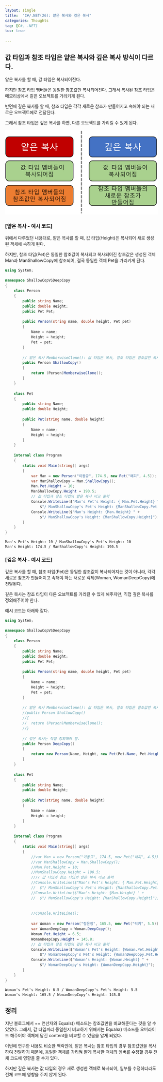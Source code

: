 ```yaml
---
layout: single
title:  "C#/.NET(26): 얕은 복사와 깊은 복사"
categories: Thoughts
tag: [C#, .NET]
toc: true 

---
```


## 값 타입과 참조 타입은 얕은 복사와 깊은 복사 방식이 다르다.

얕은 복사를 할 때, 값 타입은 복사되어진다. 

하지만 참조 타입 멤버들은 동일한 참조값만 복사되어진다. 그래서 복사된 참조 타입은 메모리상에서 같은 오브젝트를 가리키게 된다.



반면에 깊은 복사를 할 때, 참조 타입은 각각 새로운 참조가 만들어지고 속해야 되는 새로운 오브젝트에로 전달된다. 

그래서 참조 타입은 깊은 복사를 하면, 다른 오브젝트를 가리킬 수 있게 된다.

![image-20220709143358538](/assets/img//image-20220709143358538.png)





### [얕은 복사 - 예시 코드]

위에서 다루었던 내용대로, 얕은 복사를 할 때, 값 타입(Height)은 복사되어 새로 생성된 객체에 속하게 된다.

하지만, 참조 타입(Pet)은 동일한 참조값이 복사되고 복사되어진 참조값은 생성된 객체 Man과 ManShallowCopy에 참조되어, 결국 동일한 객체 Pet을 가리키게 된다. 

```c#
using System;

namespace ShallowCopVSDeepCopy
{
	class Person
	{
		public string Name;
		public double Height;
		public Pet Pet;

		public Person(string name, double height, Pet pet)
		{
			Name = name;
			Height = height;
			Pet = pet;
		}

		// 얕은 복사 MemberwiseClone(): 값 타입은 복사, 참조 타입은 참조값만 복사 
		public Person ShallowCopy()
		{
			return (Person)MemberwiseClone();
		}
	}

	class Pet
	{
		public string Name;
		public double Height;

		public Pet(string name, double height)
		{
			Name = name;
			Height = height;
		}
	}

	internal class Program
	{
		static void Main(string[] args)
		{
			var Man = new Person("이동규", 174.5, new Pet("해피", 4.5));
			var ManShallowCopy = Man.ShallowCopy();
			Man.Pet.Height = 10;
			ManShallowCopy.Height = 190.5;
			// 값 타입과 참조 타입의 얕은 복사 비교 출력
			Console.WriteLine($"Man's Pet's Height: { Man.Pet.Height} " +
				$"/ ManShallowCopy's Pet's Height: {ManShallowCopy.Pet.Height}");
			Console.WriteLine($"Man's Height: {Man.Height} " +
				$"/ ManShallowCopy's Height: {ManShallowCopy.Height}");
		}
	}
}
```

```
Man's Pet's Height: 10 / ManShallowCopy's Pet's Height: 10
Man's Height: 174.5 / ManShallowCopy's Height: 190.5
```







### [깊은 복사 - 예시 코드]

깊은 복사를 할 때, 참조 타입(Pet)은 동일한 참조값이 복사되어지는 것이 아니라, 각각 새로운 참조가 만들어지고 속해야 하는 새로운 객체(Woman, WomanDeepCopy)에 전달된다. 

깊은 복사는 참조 타입이 다른 오브젝트를 가리킬 수 있게 해주지만, 직접 깊은 복사를 정의해주어야 한다.

예시 코드는 아래와 같다.

```c#
using System;

namespace ShallowCopVSDeepCopy
{
	class Person
	{
		public string Name;
		public double Height;
		public Pet Pet;

		public Person(string name, double height, Pet pet)
		{
			Name = name;
			Height = height;
			Pet = pet;
		}

		// 얕은 복사 MemberwiseClone(): 값 타입은 복사, 참조 타입은 참조값만 복사 
		//public Person ShallowCopy()
		//{
		//	return (Person)MemberwiseClone();
		//}

		// 깊은 복사는 직접 정의해야 함.
		public Person DeepCopy()
		{
			return new Person(Name, Height, new Pet(Pet.Name, Pet.Height));
		}
	}

	class Pet
	{
		public string Name;
		public double Height;

		public Pet(string name, double height)
		{
			Name = name;
			Height = height;
		}
	}

	internal class Program
	{
		static void Main(string[] args)
		{
			//var Man = new Person("이동규", 174.5, new Pet("해피", 4.5));
			//var ManShallowCopy = Man.ShallowCopy();
			//Man.Pet.Height = 10;
			//ManShallowCopy.Height = 190.5;
			//// 값 타입과 참조 타입의 얕은 복사 비교 출력
			//Console.WriteLine($"Man's Pet's Height: { Man.Pet.Height} " +
			//	$"/ ManShallowCopy's Pet's Height: {ManShallowCopy.Pet.Height}");
			//Console.WriteLine($"Man's Height: {Man.Height} " +
			//	$"/ ManShallowCopy's Height: {ManShallowCopy.Height}");


			//Console.WriteLine();

			var Woman = new Person("정은정", 165.5, new Pet("럭키", 5.5));
			var WomanDeepCopy = Woman.DeepCopy();
			Woman.Pet.Height = 6.5;
			WomanDeepCopy.Height = 145.8;
			// 값 타입과 참조 타입의 깊은 복사 비교 출력
			Console.WriteLine($"Woman's Pet's Height: {Woman.Pet.Height} " +
				$"/ WomanDeepCopy's Pet's Height: {WomanDeepCopy.Pet.Height}");
			Console.WriteLine($"Woman's Height: {Woman.Height} " +
				$"/ WomanDeepCopy's Height: {WomanDeepCopy.Height}");
		}
	}
}
```

```
Woman's Pet's Height: 6.5 / WomanDeepCopy's Pet's Height: 5.5
Woman's Height: 165.5 / WomanDeepCopy's Height: 145.8
```







## 정리

지난 블로그에서 == 연산자와 Equals() 메소드는 참조값만을 비교해준다는 것을 알 수 있었다. 그래서, 값 타입끼리 동일한지 비교하기 위해서는 Equals() 메소드를 오버라이드 해주어야 객체에 담긴 content를 비교할 수 있음을 알게 되었다.

이번에 연구한 내용도 비슷한 맥락인데, 얕은 복사는 참조 타입의 경우 참조값만을 복사하여 전달하기 때문에, 동일한 객체를 가리켜  얕게 복사한 객체의 멤버를 수정할 경우 전체 코드에 영향을 줄 수가 있다.

하지만 깊은 복사는 값 타입의 경우 새로 생성한 객체로 복사되어, 일부를 수정하더라도 전체 코드에 영향을 주지 않게 된다.